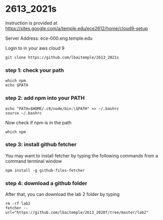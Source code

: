 # 2613_2021s
Instruction is provided at https://sites.google.com/a/temple.edu/ece2612/home/cloud9-setup

Server Address: ece-000.eng.temple.edu

Login to in your aws cloud 9
```
git clone https://github.com/lbaitemple/2613_2021s
```

### step 1: check your path
```
which npm
echo $PATH
```
### step 2: add npm into your PATH
```
echo "PATH=$HOME/.c9/node/bin:\$PATH" >> ~/.bashrc
source ~/.bashrc
```
Now check if npm is in the path
```
which npm 
```

### step 3: install github fetcher
You may want to install fetcher by typing the following commands from a command terminal window
```
npm install -g github-files-fetcher
```

### step 4: download a github folder
After that, you can download the lab 2 folder by typing
```
rm -rf lab2
fetcher --url="https://github.com/lbaitemple/2613_2020f/tree/master/lab2"
```
